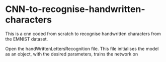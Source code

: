 # CNN-to-recognise-handwritten-characters
This is a cnn coded from scratch to recognise handwritten characters from the EMNIST dataset.

Open the handWrittenLettersRecognition file. This file initialises the model as an object, with the desired parameters, trains the network on 
